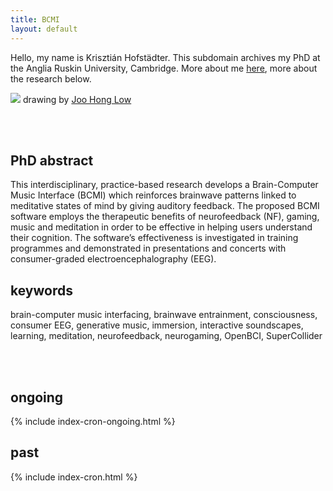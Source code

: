 ```yaml
---
title: BCMI
layout: default
---
```


Hello, my name is Krisztián Hofstädter. This subdomain archives my PhD at the Anglia Ruskin University, Cambridge. More about me [here](https://khofstadter.info), more about the research below.

![](https://khofstadter.info/assets/images/khofstadter_by_joo_hong.jpg) drawing by [Joo Hong Low](https://www.coroflot.com/funcoco)

<br>
<br>

## PhD abstract

This interdisciplinary, practice-based research develops a Brain-Computer Music Interface (BCMI) which reinforces brainwave patterns linked to meditative states of mind by giving auditory feedback. The proposed BCMI software employs the therapeutic benefits of neurofeedback (NF), gaming, music and meditation in order to be effective in helping users understand their cognition. The software’s effectiveness is investigated in training programmes and demonstrated in presentations and concerts with consumer-graded electroencephalography (EEG).

## keywords

brain-computer music interfacing, brainwave entrainment, consciousness, consumer EEG, generative music, immersion, interactive soundscapes, learning, meditation, neurofeedback, neurogaming, OpenBCI, SuperCollider

<br>
<br>

## ongoing
{% include index-cron-ongoing.html %}
<br>

## past
{% include index-cron.html %}
<br><br>

